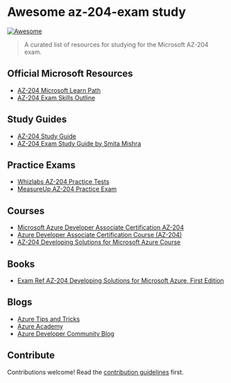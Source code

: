 # Awesome az-204-exam study
[![Awesome](https://cdn.rawgit.com/sindresorhus/awesome/d7305f38d29fed78fa85652e3a63e154dd8e8829/media/badge.svg)](https://github.com/sindresorhus/awesome)

> A curated list of resources for studying for the Microsoft AZ-204 exam.

## Official Microsoft Resources

- [AZ-204 Microsoft Learn Path](https://docs.microsoft.com/en-us/learn/certifications/azure-developer/)
- [AZ-204 Exam Skills Outline](https://query.prod.cms.rt.microsoft.com/cms/api/am/binary/RWtscY)

## Study Guides

- [AZ-204 Study Guide](https://ravikirans.com/az-204-azure-developer-certification-study-guide/)
- [AZ-204 Exam Study Guide by Smita Mishra](https://smitamishrablog.wordpress.com/2020/04/28/azure-developer-associate-az-204-study-guide/)

## Practice Exams

- [Whizlabs AZ-204 Practice Tests](https://www.whizlabs.com/microsoft-azure-developer-associate-az-204/)
- [MeasureUp AZ-204 Practice Exam](https://www.measureup.com/azure-developer-associate-certification-az-204-practice-test.html)

## Courses

- [Microsoft Azure Developer Associate Certification AZ-204](https://www.udemy.com/course/microsoft-azure-developer-associate-az-204/)
- [Azure Developer Associate Certification Course (AZ-204)](https://www.pluralsight.com/courses/microsoft-azure-developer-associate-az-204)
- [AZ-204 Developing Solutions for Microsoft Azure Course](https://www.udemy.com/course/az-204-developing-solutions-for-microsoft-azure/)

## Books

- [Exam Ref AZ-204 Developing Solutions for Microsoft Azure, First Edition](https://www.microsoftpressstore.com/store/exam-ref-az-204-developing-solutions-for-microsoft-9780136805295)

## Blogs

- [Azure Tips and Tricks](https://microsoft.github.io/AzureTipsAndTricks/)
- [Azure Academy](https://azure-academy.net/)
- [Azure Developer Community Blog](https://devblogs.microsoft.com/azure-developer-community-blog/)

## Contribute

Contributions welcome! Read the [contribution guidelines](CONTRIBUTING.md) first.

